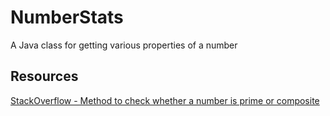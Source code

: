 # NumberStats

A Java class for getting various properties of a number

## Resources
[StackOverflow - Method to check whether a number is prime or composite](https://stackoverflow.com/questions/43707626/method-to-check-whether-a-number-is-prime-or-composite)